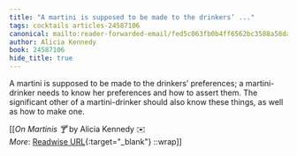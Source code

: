 ```yaml
---
title: "A martini is supposed to be made to the drinkers’ ..."
tags: cocktails articles-24587106
canonical: mailto:reader-forwarded-email/fed5c063fb0b4ff6562bc3588a58da3f
author: Alicia Kennedy
book: 24587106
hide_title: true
---
```


A martini is supposed to be made to the drinkers’ preferences; a martini-drinker needs to know her preferences and how to assert them. The significant other of a martini-drinker should also know these things, as well as how to make one.


[[<cite>_On Martinis 🍸_</cite> by Alicia Kennedy ✉️<br>
_More_: [Readwise URL](https://readwise.io/open/479460569){:target="_blank"}
::wrap]]